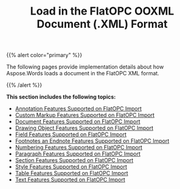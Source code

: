 ﻿---
title: Load in the FlatOPC OOXML Document (.XML) Format
second_title: Aspose.Words for Java
articleTitle: Load in the FlatOPC OOXML Document (.XML) Format
linktitle: Load in the FlatOPC OOXML Document (.XML) Format
description: "Import FlatOPC document using different load options in Java."
type: docs
weight: 20
url: /java/load-in-the-flatopc-ooxml-document-xml-format/
---

{{% alert color="primary" %}}

The following pages provide implementation details about how Aspose.Words loads a document in the FlatOPC XML format.

{{% /alert %}}

**This section includes the following topics:** 

- [Annotation Features Supported on FlatOPC Import](/words/java/annotation-features-supported-on-flatopc-import/)
- [Custom Markup Features Supported on FlatOPC Import](/words/java/custom-markup-features-supported-on-flatopc-import/)
- [Document Features Supported on FlatOPC Import](/words/java/document-features-supported-on-flatopc-import/)
- [Drawing Object Features Supported on FlatOPC Import](/words/java/drawing-object-features-supported-on-flatopc-import/)
- [Field Features Supported on FlatOPC Import](/words/java/field-features-supported-on-flatopc-import/)
- [Footnotes an Endnote Features Supported on FlatOPC Import](/words/java/footnotes-and-endnote-features-supported-on-flatopc-import/)
- [Numbering Features Supported on FlatOPC Import](/words/java/numbering-features-supported-on-flatopc-import/)
- [Paragraph Features Supported on FlatOPC Import](/words/java/paragraph-features-supported-on-flatopc-import/)
- [Section Features Supported on FlatOPC Import](/words/java/section-features-supported-on-flatopc-import/)
- [Style Features Supported on FlatOPC Import](/words/java/style-features-supported-on-flatopc-import/)
- [Table Features Supported on FlatOPC Import](/words/java/table-features-supported-on-flatopc-import/)
- [Text Features Supported on FlatOPC Import](/words/java/text-features-supported-on-flatopc-import/)
